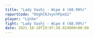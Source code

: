 ```yaml
---
title: "Lady Vashj - Wipe 4 (68.99%)"
reportCode: "9VghCRJvynYPpxG1"
player: "Lÿnhe"
fight: "Lady Vashj - Wipe 4 (68.99%)"
date: 2021-10-10T19:07:58.024000+00:00
---
```

